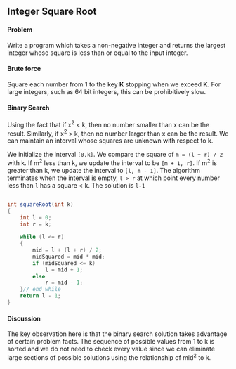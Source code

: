 ## Integer Square Root

#### Problem

Write a program which takes a non-negative integer and returns the largest integer whose square is less than or equal to the input integer. 

#### Brute force

 Square each number from 1 to the key **K** stopping when we exceed **K**. For large integers, such as 64 bit integers, this can be prohibitively slow. 

#### Binary Search 

Using the fact that if x<sup>2</sup> < k, then no number smaller than x can be the result. Similarly, if x<sup>2</sup> > k, then no number larger than x can be the result. We can maintain an interval whose squares are unknown with respect to k. 

We initialize the interval `[0,k]`. We compare the square of `m = (l + r) / 2` with k. If m<sup>2</sup> less than k, we update the interval to be `[m + 1, r]`. If m<sup>2</sup> is greater than k, we update the interval to `[l, m - 1]`. The algorithm terminates when the interval is empty, `l > r` at which point every number less than `l` has a square < k. The solution is `l-1`


```java

int squareRoot(int k)
{
	int l = 0; 
	int r = k;
	
	while (l <= r)
	{
		mid = l + (l + r) / 2;
		midSquared = mid * mid;
		if (midSquared <= k)
			l = mid + 1;
		else
			r = mid - 1;
	}// end while
	return l - 1;
}
```

#### Discussion

The key observation here is that the binary search solution takes advantage of certain problem facts. The sequence of possible values from 1 to k is sorted and we do not need to check every value since we can eliminate large sections of possible solutions using the relationship of mid<sup>2</sup> to k. 